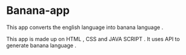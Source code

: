 # Banana-app
This app converts the english language into banana language . 

This app is made up on HTML , CSS and JAVA SCRIPT . It uses API to generate banana language . 
